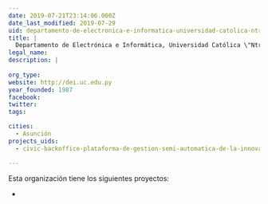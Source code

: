 ```yaml
---
date: 2019-07-21T23:14:06.000Z
date_last_modified: 2019-07-29
uid: departamento-de-electronica-e-informatica-universidad-catolica-ntra-senora-de-la-asuncion-paraguay
title: |
  Departamento de Electrónica e Informática, Universidad Católica \"Ntra. Señora de la Asunción\", Paraguay
legal_name: 
description: |
  
org_type: 
website: http://dei.uc.edu.py
year_founded: 1987
facebook: 
twitter: 
tags:

cities: 
  - Asunción
projects_uids:
  - civic-backoffice-plataforma-de-gestion-semi-automatica-de-la-innovacion-publica-y-la-participacion-ciudadana

---
```


Esta organización tiene los siguientes proyectos:

- [](/proyectos/civic-backoffice-plataforma-de-gestion-semi-automatica-de-la-innovacion-publica-y-la-participacion-ciudadana)
